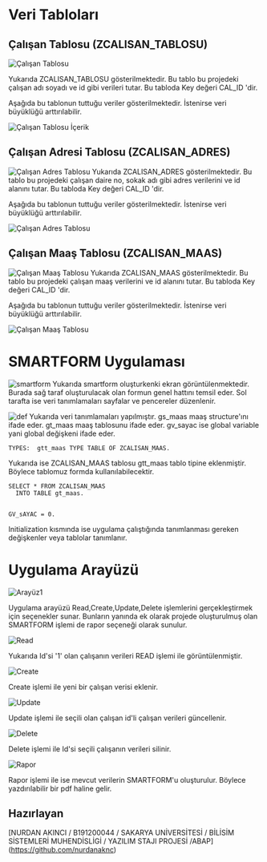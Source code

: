 # Veri Tabloları

## Çalışan Tablosu (ZCALISAN_TABLOSU)

![Çalışan Tablosu](/resimler/calisan_tablosu.png "Çalışan Tablosu")

Yukarıda ZCALISAN_TABLOSU gösterilmektedir.
Bu tablo bu projedeki çalışan adı soyadı ve id gibi verileri tutar. 
Bu tabloda Key değeri CAL_ID 'dir. 


Aşağıda bu tablonun tuttuğu veriler gösterilmektedir. İstenirse veri büyüklüğü arttırılabilir.


![Çalışan Tablosu İçerik](/resimler/calisan_tablosu_i.png "Çalışan Tablosu İçerik")

## Çalışan Adresi Tablosu (ZCALISAN_ADRES)

![Çalışan Adres Tablosu](/resimler/calisan_adres.png "Çalışan Adres Tablosu")
Yukarıda ZCALISAN_ADRES gösterilmektedir.
Bu tablo bu projedeki çalışan daire no, sokak adı gibi adres verilerini ve id alanını tutar.
Bu tabloda Key değeri CAL_ID 'dir. 


Aşağıda bu tablonun tuttuğu veriler gösterilmektedir. İstenirse veri büyüklüğü arttırılabilir.

![Çalışan Adres Tablosu](/resimler/calisan_adres_i.png "Çalışan Adres Tablosu")

## Çalışan Maaş Tablosu (ZCALISAN_MAAS)

![Çalışan Maaş Tablosu](/resimler/calisan_maas.png "Çalışan Maaş Tablosu")
Yukarıda ZCALISAN_MAAS gösterilmektedir.
Bu tablo bu projedeki çalışan maaş verilerini ve id alanını tutar.
Bu tabloda Key değeri CAL_ID 'dir.


Aşağıda bu tablonun tuttuğu veriler gösterilmektedir. İstenirse veri büyüklüğü arttırılabilir.


![Çalışan Maaş Tablosu](/resimler/calisan_maas_i.png "Çalışan Maaş Tablosu")

# SMARTFORM Uygulaması

![smartform](/resimler/smartform.png )
Yukarıda smartform oluşturkenki ekran görüntülenmektedir.
Burada sağ taraf oluşturulacak olan formun genel hattını temsil eder.
Sol tarafta ise veri tanımlamaları sayfalar ve pencereler düzenlenir.


![def](/resimler/def.png )
Yukarıda veri tanımlamaları yapılmıştır. gs_maas maaş structure'ını ifade eder.
gt_maas maaş tablosunu ifade eder. 
gv_sayac ise global variable yani global değişkeni ifade eder.

```ABAP
TYPES:  gtt_maas TYPE TABLE OF ZCALISAN_MAAS.
```
Yukarıda ise ZCALISAN_MAAS tablosu gtt_maas tablo tipine eklenmiştir. Böylece tablomuz formda kullanılabilecektir.

```ABAP
SELECT * FROM ZCALISAN_MAAS
  INTO TABLE gt_maas.


GV_sAYAC = 0.
```
Initialization kısmında ise uygulama çalıştığında tanımlanması gereken değişkenler veya tablolar tanımlanır.

# Uygulama Arayüzü
![Arayüz1](/resimler/arayuz1.png )


Uygulama arayüzü Read,Create,Update,Delete işlemlerini gerçekleştirmek için seçenekler sunar.
Bunların yanında ek olarak projede oluşturulmuş olan SMARTFORM işlemi de rapor seçeneği olarak sunulur.

![Read](/resimler/Read.png )


Yukarıda Id'si '1' olan çalışanın verileri READ işlemi ile görüntülenmiştir.

![Create](/resimler/Create.png )


Create işlemi ile yeni bir çalışan verisi eklenir.

![Update](/resimler/Update.png )


Update işlemi ile seçili olan çalışan id'li çalışan verileri güncellenir.

![Delete](/resimler/Delete.png )


 Delete işlemi ile Id'si seçili çalışanın verileri silinir.
 
 ![Rapor](/resimler/Rapor.png )
 
 
 Rapor işlemi ile ise mevcut verilerin SMARTFORM'u oluşturulur. Böylece yazdırılabilir bir pdf haline gelir.
 
 ## Hazırlayan

[NURDAN AKINCI / B191200044 / SAKARYA UNİVERSİTESİ / BİLİSİM SİSTEMLERİ MUHENDİSLİGİ / YAZILIM STAJI PROJESİ /ABAP] (https://github.com/nurdanaknc)